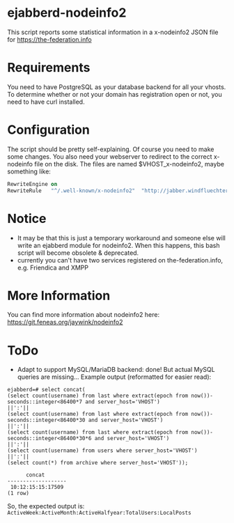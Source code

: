 # ejabberd-nodeinfo2
This script reports some statistical information in a x-nodeinfo2 JSON file for https://the-federation.info

# Requirements
You need to have PostgreSQL as your database backend for all your vhosts. To determine whether or not your domain has registration open or not, you need to have curl installed. 

# Configuration
The script should be pretty self-explaining. Of course you need to make some changes. 
You also need your webserver to redirect to the correct x-nodeinfo file on the disk. The files are named $VHOST_x-nodeinfo2, maybe something like:

```apache 
RewriteEngine on
RewriteRule   "^/.well-known/x-nodeinfo2"  "http://jabber.windfluechter.net/.well-known/hookipa.net_x-nodeinfo2"  [R,L]
```

# Notice
- It may be that this is just a temporary workaround and someone else will write an ejabberd module for nodeinfo2. When this happens, this bash script will become obsolete & deprecated.
- currently you can't have two services registered on the-federation.info, e.g. Friendica and XMPP

# More Information
You can find more information about nodeinfo2 here: https://git.feneas.org/jaywink/nodeinfo2

# ToDo
- Adapt to support MySQL/MariaDB backend: done! But actual MySQL queries are missing... 
Example output (reformatted for easier read): 
```
ejabberd=# select concat(
(select count(username) from last where extract(epoch from now())-seconds::integer<86400*7 and server_host='VHOST')
||':'||
(select count(username) from last where extract(epoch from now())-seconds::integer<86400*30 and server_host='VHOST')
||':'||
(select count(username) from last where extract(epoch from now())-seconds::integer<86400*30*6 and server_host='VHOST')
||':'||
(select count(username) from users where server_host='VHOST')
||':'||
(select count(*) from archive where server_host='VHOST'));

      concat
-------------------
 10:12:15:15:17509
(1 row)
```
So, the expected output is: `ActiveWeek:ActiveMonth:ActiveHalfyear:TotalUsers:LocalPosts`

